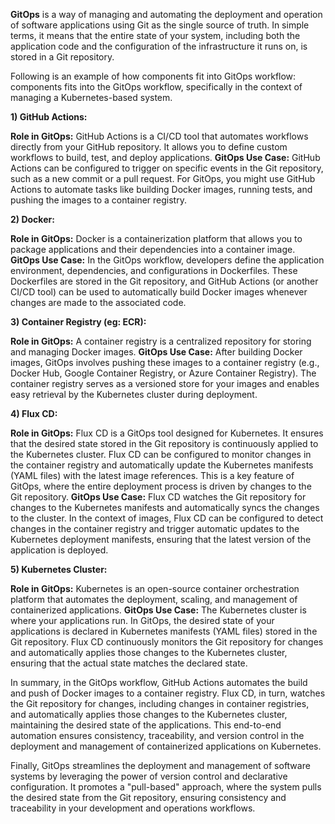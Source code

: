 **GitOps** is a way of managing and automating the deployment and operation of software applications using Git as the single source of truth. In simple terms, it means that the entire state of your system, including both the application code and the configuration of the infrastructure it runs on, is stored in a Git repository.

Following is an example of how components fit into GitOps workflow:
components fits into the GitOps workflow, specifically in the context of managing a Kubernetes-based system.

**1) GitHub Actions:**

**Role in GitOps:** GitHub Actions is a CI/CD tool that automates workflows directly from your GitHub repository. It allows you to define custom workflows to build, test, and deploy applications.
**GitOps Use Case:** GitHub Actions can be configured to trigger on specific events in the Git repository, such as a new commit or a pull request. For GitOps, you might use GitHub Actions to automate tasks like building Docker images, running tests, and pushing the images to a container registry.

**2) Docker:**

**Role in GitOps:** Docker is a containerization platform that allows you to package applications and their dependencies into a container image.
**GitOps Use Case:** In the GitOps workflow, developers define the application environment, dependencies, and configurations in Dockerfiles. These Dockerfiles are stored in the Git repository, and GitHub Actions (or another CI/CD tool) can be used to automatically build Docker images whenever changes are made to the associated code.

**3) Container Registry (eg: ECR):**

**Role in GitOps:** A container registry is a centralized repository for storing and managing Docker images.
**GitOps Use Case:** After building Docker images, GitOps involves pushing these images to a container registry (e.g., Docker Hub, Google Container Registry, or Azure Container Registry). The container registry serves as a versioned store for your images and enables easy retrieval by the Kubernetes cluster during deployment.

**4) Flux CD:**

**Role in GitOps:** Flux CD is a GitOps tool designed for Kubernetes. It ensures that the desired state stored in the Git repository is continuously applied to the Kubernetes cluster. Flux CD can be configured to monitor changes in the container registry and automatically update the Kubernetes manifests (YAML files) with the latest image references. This is a key feature of GitOps, where the entire deployment process is driven by changes to the Git repository.
**GitOps Use Case:** Flux CD watches the Git repository for changes to the Kubernetes manifests and automatically syncs the changes to the cluster. In the context of images, Flux CD can be configured to detect changes in the container registry and trigger automatic updates to the Kubernetes deployment manifests, ensuring that the latest version of the application is deployed.

**5) Kubernetes Cluster:**

**Role in GitOps:** Kubernetes is an open-source container orchestration platform that automates the deployment, scaling, and management of containerized applications.
**GitOps Use Case:** The Kubernetes cluster is where your applications run. In GitOps, the desired state of your applications is declared in Kubernetes manifests (YAML files) stored in the Git repository. Flux CD continuously monitors the Git repository for changes and automatically applies those changes to the Kubernetes cluster, ensuring that the actual state matches the declared state.

In summary, in the GitOps workflow, GitHub Actions automates the build and push of Docker images to a container registry. Flux CD, in turn, watches the Git repository for changes, including changes in container registries, and automatically applies those changes to the Kubernetes cluster, maintaining the desired state of the applications. This end-to-end automation ensures consistency, traceability, and version control in the deployment and management of containerized applications on Kubernetes.

Finally, GitOps streamlines the deployment and management of software systems by leveraging the power of version control and declarative configuration. It promotes a "pull-based" approach, where the system pulls the desired state from the Git repository, ensuring consistency and traceability in your development and operations workflows.
